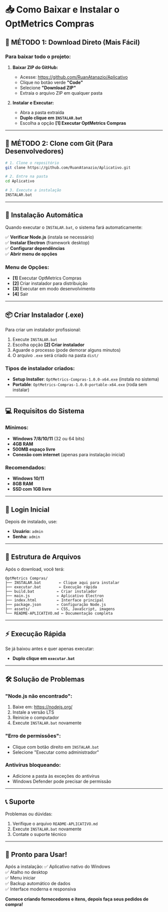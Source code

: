 # 📥 Como Baixar e Instalar o OptMetrics Compras

## 🎯 **MÉTODO 1: Download Direto (Mais Fácil)**

### Para baixar todo o projeto:

1. **Baixar ZIP do GitHub:**
   - Acesse: https://github.com/RuanAtanazio/Aplicativo
   - Clique no botão verde **"Code"**
   - Selecione **"Download ZIP"**
   - Extraia o arquivo ZIP em qualquer pasta

2. **Instalar e Executar:**
   - Abra a pasta extraída
   - **Duplo clique em `INSTALAR.bat`**
   - Escolha a opção **[1] Executar OptMetrics Compras**

---

## 🔧 **MÉTODO 2: Clone com Git (Para Desenvolvedores)**

```bash
# 1. Clone o repositório
git clone https://github.com/RuanAtanazio/Aplicativo.git

# 2. Entre na pasta
cd Aplicativo

# 3. Execute a instalação
INSTALAR.bat
```

---

## 🚀 **Instalação Automática**

Quando executar o `INSTALAR.bat`, o sistema fará automaticamente:

✅ **Verificar Node.js** (instala se necessário)  
✅ **Instalar Electron** (framework desktop)  
✅ **Configurar dependências**  
✅ **Abrir menu de opções**  

### Menu de Opções:
- **[1]** Executar OptMetrics Compras
- **[2]** Criar instalador para distribuição  
- **[3]** Executar em modo desenvolvimento
- **[4]** Sair

---

## 📦 **Criar Instalador (.exe)**

Para criar um instalador profissional:

1. Execute `INSTALAR.bat`
2. Escolha opção **[2] Criar instalador**
3. Aguarde o processo (pode demorar alguns minutos)
4. O arquivo `.exe` será criado na pasta `dist/`

### Tipos de instalador criados:
- **Setup Installer**: `OptMetrics-Compras-1.0.0-x64.exe` (instala no sistema)
- **Portable**: `OptMetrics-Compras-1.0.0-portable-x64.exe` (roda sem instalar)

---

## 💻 **Requisitos do Sistema**

### Mínimos:
- **Windows 7/8/10/11** (32 ou 64 bits)
- **4GB RAM**
- **500MB espaço livre**
- **Conexão com internet** (apenas para instalação inicial)

### Recomendados:
- **Windows 10/11**
- **8GB RAM**
- **SSD com 1GB livre**

---

## 🔑 **Login Inicial**

Depois de instalado, use:
- **Usuário:** `admin`
- **Senha:** `admin`

---

## 📁 **Estrutura de Arquivos**

Após o download, você terá:

```
OptMetrics Compras/
├── INSTALAR.bat        ← Clique aqui para instalar
├── executar.bat        ← Execução rápida
├── build.bat          ← Criar instalador
├── main.js            ← Aplicativo Electron
├── index.html         ← Interface principal
├── package.json       ← Configuração Node.js
├── assets/            ← CSS, JavaScript, imagens
└── README-APLICATIVO.md ← Documentação completa
```

---

## ⚡ **Execução Rápida**

Se já baixou antes e quer apenas executar:
- **Duplo clique em `executar.bat`**

---

## 🛠️ **Solução de Problemas**

### "Node.js não encontrado":
1. Baixe em: https://nodejs.org/
2. Instale a versão LTS
3. Reinicie o computador
4. Execute `INSTALAR.bat` novamente

### "Erro de permissões":
- Clique com botão direito em `INSTALAR.bat`
- Selecione "Executar como administrador"

### Antivírus bloqueando:
- Adicione a pasta às exceções do antivírus
- Windows Defender pode precisar de permissão

---

## 📞 **Suporte**

Problemas ou dúvidas:
1. Verifique o arquivo `README-APLICATIVO.md`
2. Execute `INSTALAR.bat` novamente
3. Contate o suporte técnico

---

## 🎉 **Pronto para Usar!**

Após a instalação:
✅ Aplicativo nativo do Windows  
✅ Atalho no desktop  
✅ Menu iniciar  
✅ Backup automático de dados  
✅ Interface moderna e responsiva  

**Comece criando fornecedores e itens, depois faça seus pedidos de compra!**
